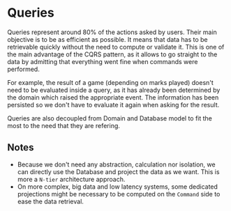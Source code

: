 # Queries
Queries represent around 80% of the actions asked by users. Their main objective is to be as efficient as possible. It means that data has to be retrievable quickly without the need to compute or validate it.
This is one of the main advantage of the CQRS pattern, as it allows to go straight to the data by admitting that everything went fine when commands were performed.

For example, the result of a game (depending on marks played) doesn't need to be evaluated inside a query, as it has already been determined by the domain which raised the appropriate event. The information has been persisted so we don't have to evaluate it again when asking for the result.

Queries are also decoupled from Domain and Database model to fit the most to the need that they are refering.

## Notes
- Because we don't need any abstraction, calculation nor isolation, we can directly use the Database and project the data as we want. This is more a `N-tier` architecture approach. 
- On more complex, big data and low latency systems, some dedicated projections might be necessary to be computed on the `Command` side to ease the data retrieval.